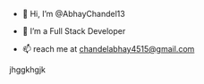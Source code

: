 - 👋 Hi, I’m @AbhayChandel13 
- 👀 I’m a Full Stack Developer

- 📫  reach me at chandelabhay4515@gmail.com





jhggkhgjk

<!---
AbhayChandel13/AbhayChandel13 is a ✨ special ✨ repository because its `README.md` (this file) appears on your GitHub profile.
You can click the Preview link to take a look at your changes .
--->
